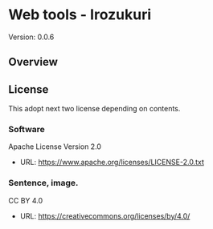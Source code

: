 # Web tools - Irozukuri
Version: 0.0.6

## Overview

## License
This adopt next two license depending on contents.

### Software
Apache License Version 2.0
* URL: https://www.apache.org/licenses/LICENSE-2.0.txt

### Sentence, image.
CC BY 4.0
* URL: https://creativecommons.org/licenses/by/4.0/